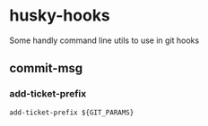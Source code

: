 husky-hooks
===========

Some handly command line utils to use in git hooks

## commit-msg

### add-ticket-prefix

`add-ticket-prefix ${GIT_PARAMS}`

